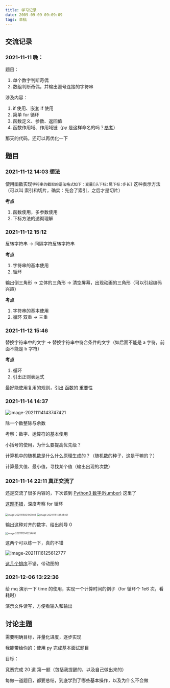 ```yaml
---
title: 学习记录
date: 2009-09-09 09:09:09
tags: 草稿
---
```


## 交流记录

### 2021-11-11 晚：

题目：

1. 单个数字判断奇偶
2. 数组判断奇偶，并输出逗号连接的字符串

涉及内容：

1. if 使用、嵌套 if 使用
2. 简单 for 循环
3. 函数定义、参数、返回值
4. 函数作用域、作用域链（py 是这样命名的吗？[参考](https://www.runoob.com/python3/python3-namespace-scope.html)）

那天的代码，还可以再优化一下

## 题目

### 2021-11-12 14:03 想法

使用函数实现`字符串的截取的语法格式如下：变量[头下标:尾下标:步长]` 这种表示方法（可以叫 索引和切片，确实：先会了索引，之后才是切片）

**考点**

1. 函数使用，多参数使用
2. 下标方法的透彻理解

### 2021-11-12 15:12

反转字符串 -> 间隔字符反转字符串

**考点**

1. 字符串的基本使用
2. 循环

输出倒三角形 -> 立体的三角形 -> 清空屏幕，出现动画的三角形（可以引起编码兴趣）

**考点**

1. 字符串的基本使用
2. 循环 双重 -> 三重

### 2021-11-12 15:46

替换字符串中的文字 -> 替换字符串中符合条件的文字（如后面不能是 a 字符，前面不能是 b 字符）

**考点**

1. 循环
2. 引出正则表达式

最好能使用复用的规则，引出 函数的 重要性

### 2021-11-14 14:37

![image-20211114143747421](https://gitee.com/wen98y/upic/raw/master/uPic/2021-12/28_17:39_9tUjXS.png)

除一个数整除与余数

考察：数字、运算符的基本使用

小括号的使用，为什么要提高优先级？

计算机中的随机数是什么什么原理生成的？（随机数的种子，这是干嘛的？）

计算最大值、最小值，寻找某个值（输出出现的次数）

### 2021-11-14 22:11 真正交流了

还是交流了很多内容的，下次该到 [Python3 数字(Number)](https://www.runoob.com/python3/python3-number.html) 这里了

[这题不错](https://www.runoob.com/python3/python3-data-structure.html)，深度考察 for 循环

<img src="https://gitee.com/wen98y/upic/raw/master/uPic/2021-12/28_17:39_XbPhTA.png" alt="image-20211115001901403" style="zoom:50%;" />

<img src="https://gitee.com/wen98y/upic/raw/master/uPic/2021-12/28_17:39_cv8oN9.png" alt="image-20211115144538401" style="zoom:50%;" />

输出这种对齐的数字、给出前导 0

<img src="https://gitee.com/wen98y/upic/raw/master/uPic/2021-12/28_17:39_gzwZDz.png" alt="image-20211115145254610" style="zoom:50%;" />

这两个可以练一下，真的不错

![image-20211116125612777](https://gitee.com/wen98y/upic/raw/master/uPic/2021-12/28_17:39_6pLNjw.png)

[这几个排序](https://www.runoob.com/python3/python3-examples.html)不错，带动图的

### 2021-12-06 13:22:36

给 mq 演示一下 time 的使用，实现一个计算时间的例子（for 循环个 1e6 次，看耗时）

演示文件读写，方便看输入和输出

## 讨论主题

需要明确目标，并量化进度，逐步实现

我能带给你的：使用 py 完成基本面试题目

目标：

竞赛完成 20 道 第一题（包括我提醒的，以及自己做出来的）

每做一道题目，都要总结，到底学到了哪些基本操作，以及为什么不会做
